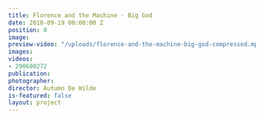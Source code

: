 ```yaml
---
title: Florence and the Machine - Big God
date: 2018-09-19 00:00:00 Z
position: 0
image: 
preview-video: "/uploads/florence-and-the-machine-big-god-compressed.mp4"
images: 
videos:
- 290600272
publication: 
photographer: 
director: Autumn De Wilde
is-featured: false
layout: project
---
```


